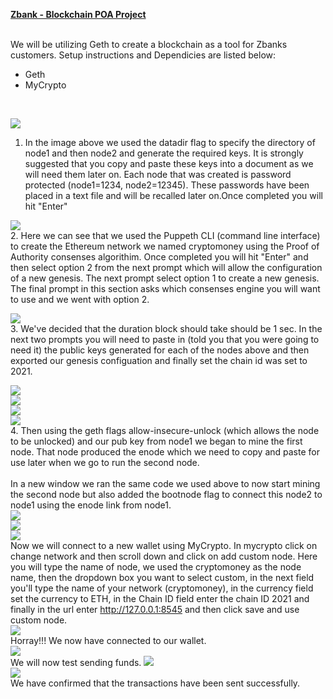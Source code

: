 <p align="left">
    <ins><b>Zbank - Blockchain POA Project</b><br><ins><br>
</p>
<p>

We will be utilizing Geth to create a blockchain as a tool for Zbanks customers. Setup instructions and Dependicies are listed below:  

- Geth
- MyCrypto
</p></br>
 
<img src=Screenshots/Capture1.png><br>
1. In the image above we used the datadir flag to specify the directory of node1 and then node2 and generate the required keys. It is strongly suggested that you copy and paste these keys into a document as we will need them later on. Each node that was created is password protected (node1=1234, node2=12345). These passwords have been placed in a text file and will be recalled later on.Once completed you will hit "Enter"

<img src=Screenshots/Capture2.png><br>
2. Here we can see that we used the Puppeth CLI (command line interface) to create the Ethereum network we named cryptomoney using the Proof of Authority consenses algorithim. Once completed you will hit "Enter" and then select option 2 from the next prompt which will allow the configuration of a new genesis. The next prompt select option 1 to create a new genesis. The final prompt in this section asks which consenses engine you will want to use and we went with option 2.

<img src=Screenshots/Capture3.png><br>
3. We've decided that the duration block should take should be 1 sec. In the next two prompts you will need to paste in (told you that you were going to need it) the public keys generated for each of the nodes above and then exported our genesis configuation and finally set the chain id was set to 2021. 

<img src=Screenshots/Capture4.png><br>
<img src=Screenshots/Capture5.png><br>
<img src=Screenshots/Capture6.png><br>
<img src=Screenshots/Capture7.png><br>
4. Then using the geth flags allow-insecure-unlock (which allows the node to be unlocked) and our pub key from node1 we began to mine the first node. That node produced the enode which we need to copy and paste for use later when we go to run the second node.<br>
<br>
In a new window we ran the same code we used above to now start mining the second node but also added the bootnode flag to connect this node2 to node1 using the enode link from node1.<br>
<img src=Screenshots/Capturemycrypto.png><br>
<img src=Screenshots/Capturemycrypto2.png><br>
<img src=Screenshots/Capturemycrypto3.png><br>
Now we will connect to a new wallet using MyCrypto. In mycrypto click on change network and then scroll down and click on add custom node. Here you will type the name of node, we used the cryptomoney as the node name, then the dropdown box you want to select custom, in the next field you'll type the name of your network (cryptomoney), in the currency field set the currency to ETH, in the Chain ID field enter the chain ID 2021 and finally in the url enter http://127.0.0.1:8545 and then click save and use custom node.
<br>
<img src=Screenshots/Capture8.png><br>
Horray!!! We now have connected to our wallet. <br>
<img src=Screenshots/Capture9.png><br>
We will now test sending funds. 
<img src=Screenshots/Capture10.png><br>
<img src=Screenshots/Capture11.png><br>
We have confirmed that the transactions have been sent successfully.
